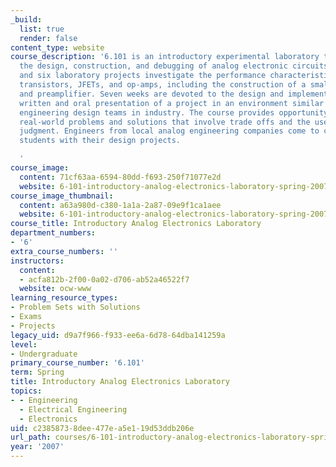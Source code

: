 ```yaml
---
_build:
  list: true
  render: false
content_type: website
course_description: '6.101 is an introductory experimental laboratory that explores
  the design, construction, and debugging of analog electronic circuits. Lectures
  and six laboratory projects investigate the performance characteristics of diodes,
  transistors, JFETs, and op-amps, including the construction of a small audio amplifier
  and preamplifier. Seven weeks are devoted to the design and implementation, and
  written and oral presentation of a project in an environment similar to that of
  engineering design teams in industry. The course provides opportunity to simulate
  real-world problems and solutions that involve trade offs and the use of engineering
  judgment. Engineers from local analog engineering companies come to campus to help
  students with their design projects.

  '
course_image:
  content: 71cf63aa-6594-80dd-f693-250f71077e2d
  website: 6-101-introductory-analog-electronics-laboratory-spring-2007
course_image_thumbnail:
  content: a63a980d-c380-1a1a-2a87-09e9f1ca1aee
  website: 6-101-introductory-analog-electronics-laboratory-spring-2007
course_title: Introductory Analog Electronics Laboratory
department_numbers:
- '6'
extra_course_numbers: ''
instructors:
  content:
  - acfa812b-2f00-0a02-d706-ab52a46522f7
  website: ocw-www
learning_resource_types:
- Problem Sets with Solutions
- Exams
- Projects
legacy_uid: d9a7f966-f933-ee6a-6d78-64dba141259a
level:
- Undergraduate
primary_course_number: '6.101'
term: Spring
title: Introductory Analog Electronics Laboratory
topics:
- - Engineering
  - Electrical Engineering
  - Electronics
uid: c2385873-8dee-477e-a5e1-19d53ddb206e
url_path: courses/6-101-introductory-analog-electronics-laboratory-spring-2007
year: '2007'
---
```

